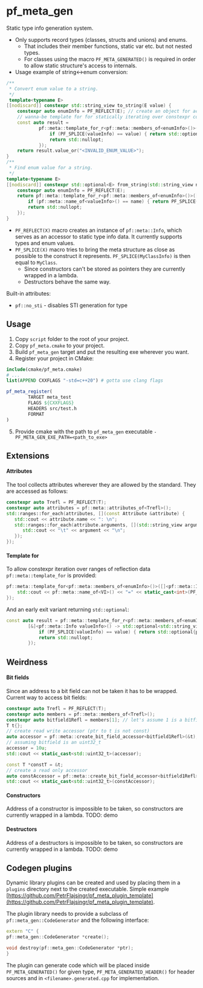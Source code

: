 # pf_meta_gen

Static type info generation system.

* Only supports record types (classes, structs and unions) and enums.
  * That includes their member functions, static var etc. but not nested types.
  * For classes using the macro `PF_META_GENERATED()` is required in order to allow static structure's access to internals.
* Usage example of string<->enum conversion:
```cpp
/**
 * Convert enum value to a string.
 */
 template<typename E>
[[nodiscard]] constexpr std::string_view to_string(E value) {
    constexpr auto enumInfo = PF_REFLECT(E); // create an object for accessing static type info
    // wanna-be template for for statically iterating over constexpr containers - this version has an early exit
    const auto result =
            pf::meta::template_for_r<pf::meta::members_of<enumInfo>()>([&]<pf::meta::Info valueInfo>() -> std::optional<std::string_view> {
                if (PF_SPLICE(valueInfo) == value) { return std::optional{pf::meta::name_of<valueInfo>()}; }
                return std::nullopt;
            });
    return result.value_or("<INVALID_ENUM_VALUE>");
}
/**
 * Find enum value for a string.
 */
template<typename E>
[[nodiscard]] constexpr std::optional<E> from_string(std::string_view name) {
    constexpr auto enumInfo = PF_REFLECT(E);
    return pf::meta::template_for_r<pf::meta::members_of<enumInfo>()>([&]<pf::meta::Info valueInfo>() -> std::optional<E> {
        if (pf::meta::name_of<valueInfo>() == name) { return PF_SPLICE(valueInfo); }
        return std::nullopt;
    });
}
```

* `PF_REFLECT(X)` macro creates an instance of `pf::meta::Info`, which serves as an accessor to static type info data. It currently supports types and enum values.
* `PF_SPLICE(X)` macro tries to bring the meta structure as close as possible to the construct it represents. `PF_SPLICE(MyClassInfo)` is then equal to `MyClass`.
  * Since constructors can't be stored as pointers they are currently wrapped in a lambda.
  * Destructors behave the same way.

Built-in attributes:
* `pf::no_sti` - disables STI generation for type

## Usage
1. Copy `script` folder to the root of your project.
2. Copy `pf_meta.cmake` to your project.
3. Build `pf_meta_gen` target and put the resulting exe wherever you want.
4. Register your project in CMake:
  ```cmake
  include(cmake/pf_meta.cmake)
  # ... 
  list(APPEND CXXFLAGS "-std=c++20") # gotta use clang flags
  
  pf_meta_register(
          TARGET meta_test
          FLAGS ${CXXFLAGS}
          HEADERS src/test.h
          FORMAT
  )
  ```
5. Provide cmake with the path to `pf_meta_gen` executable `-PF_META_GEN_EXE_PATH=<path_to_exe>`

## Extensions
#### Attributes
The tool collects attributes wherever they are allowed by the standard. They are accessed as follows:
```cpp
constexpr auto Trefl = PF_REFLECT(T);
constexpr auto attributes = pf::meta::attributes_of<Trefl>();
std::ranges::for_each(attributes, [](const Attribute &attribute) {
   std::cout << attribute.name << ": \n";
   std::ranges::for_each(attribute.arguments, [](std::string_view argument) {
      std::cout << "\t" << argument << "\n"; 
   });
});
```

#### Template for
To allow constexpr iteration over ranges of reflection data `pf::meta::template_for` is provided:
```cpp
pf::meta::template_for<pf::meta::members_of<enumInfo>()>([]<pf::meta::Info VI>() { 
    std::cout << pf::meta::name_of<VI>() << "=" << static_cast<int>(PF_SPLICE(VI)) << std::endl; 
});
```
And an early exit variant returning `std::optional`:
```cpp
const auto result = pf::meta::template_for_r<pf::meta::members_of<enumInfo>()>(
        [&]<pf::meta::Info valueInfo>() -> std::optional<std::string_view> {
            if (PF_SPLICE(valueInfo) == value) { return std::optional{pf::meta::name_of<valueInfo>()}; }
            return std::nullopt;
        });
```

## Weirdness
#### Bit fields
Since an address to a bit field can not be taken it has to be wrapped. Current way to access bit fields:
```cpp
constexpr auto Trefl = PF_REFLECT(T);
constexpr auto members = pf::meta::members_of<Trefl>();
constexpr auto bitfield1Refl = members[1]; // let's assume 1 is a bitfield
T t{};
// create read write accessor (ptr to t is not const)
auto accessor = pf::meta::create_bit_field_accessor<bitfield1Refl>(&t);
// assuming bitfield is an uint32_t
accessor = 10u;
std::cout << static_cast<std::uint32_t>(accessor);

const T *constT = &t;
// create a read only accessor
auto constAccessor = pf::meta::create_bit_field_accessor<bitfield1Refl>(constT);
std::cout << static_cast<std::uint32_t>(constAccessor);
```

#### Constructors
Address of a constructor is impossible to be taken, so constructors are currently wrapped in a lambda.
TODO: demo

#### Destructors
Address of a destructors is impossible to be taken, so constructors are currently wrapped in a lambda.
TODO: demo

## Codegen plugins
Dynamic library plugins can be created and used by placing them in a `plugins` directory next to the created executable. Simple example [https://github.com/PetrFlajsingr/pf_meta_plugin_template](https://github.com/PetrFlajsingr/pf_meta_plugin_template).

The plugin library needs to provide a subclass of `pf::meta_gen::CodeGenerator` and the following interface:
```cpp
extern "C" {
pf::meta_gen::CodeGenerator *create();

void destroy(pf::meta_gen::CodeGenerator *ptr);
}
```

The plugin can generate code which will be placed inside `PF_META_GENERATED()` for given type, `PF_META_GENERATED_HEADER()` for header sources and in `<filename>.generated.cpp` for implementation.